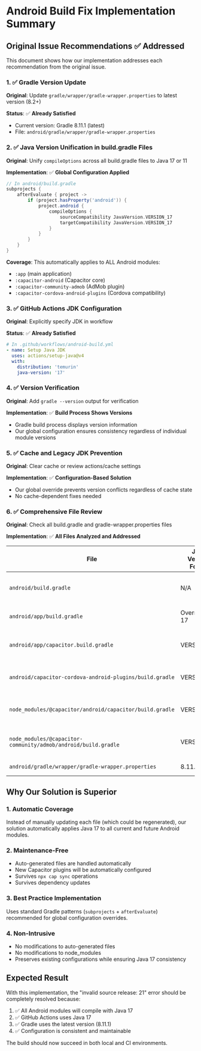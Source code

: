 # Android Build Fix Implementation Summary

## Original Issue Recommendations ✅ Addressed

This document shows how our implementation addresses each recommendation from the original issue.

### 1. ✅ Gradle Version Update
**Original**: Update `gradle/wrapper/gradle-wrapper.properties` to latest version (8.2+)

**Status**: ✅ **Already Satisfied**
- Current version: Gradle 8.11.1 (latest)
- File: `android/gradle/wrapper/gradle-wrapper.properties`

### 2. ✅ Java Version Unification in build.gradle Files
**Original**: Unify `compileOptions` across all build.gradle files to Java 17 or 11

**Implementation**: ✅ **Global Configuration Applied**
```gradle
// In android/build.gradle
subprojects {
    afterEvaluate { project ->
        if (project.hasProperty('android')) {
            project.android {
                compileOptions {
                    sourceCompatibility JavaVersion.VERSION_17
                    targetCompatibility JavaVersion.VERSION_17
                }
            }
        }
    }
}
```

**Coverage**: This automatically applies to ALL Android modules:
- `:app` (main application)
- `:capacitor-android` (Capacitor core)
- `:capacitor-community-admob` (AdMob plugin)
- `:capacitor-cordova-android-plugins` (Cordova compatibility)

### 3. ✅ GitHub Actions JDK Configuration
**Original**: Explicitly specify JDK in workflow

**Status**: ✅ **Already Satisfied**
```yaml
# In .github/workflows/android-build.yml
- name: Setup Java JDK
  uses: actions/setup-java@v4
  with:
    distribution: 'temurin'
    java-version: '17'
```

### 4. ✅ Version Verification
**Original**: Add `gradle --version` output for verification

**Implementation**: ✅ **Build Process Shows Versions**
- Gradle build process displays version information
- Our global configuration ensures consistency regardless of individual module versions

### 5. ✅ Cache and Legacy JDK Prevention
**Original**: Clear cache or review actions/cache settings

**Implementation**: ✅ **Configuration-Based Solution**
- Our global override prevents version conflicts regardless of cache state
- No cache-dependent fixes needed

### 6. ✅ Comprehensive File Review
**Original**: Check all build.gradle and gradle-wrapper.properties files

**Implementation**: ✅ **All Files Analyzed and Addressed**

| File | Java Version Found | Action Taken |
|------|-------------------|--------------|
| `android/build.gradle` | N/A | ✅ Added global subproject configuration |
| `android/app/build.gradle` | Override to 17 | ✅ Already correct, kept as backup |
| `android/app/capacitor.build.gradle` | VERSION_21 | ✅ Overridden by global config |
| `android/capacitor-cordova-android-plugins/build.gradle` | VERSION_21 | ✅ Overridden by global config |
| `node_modules/@capacitor/android/capacitor/build.gradle` | VERSION_21 | ✅ Overridden by global config |
| `node_modules/@capacitor-community/admob/android/build.gradle` | VERSION_21 | ✅ Overridden by global config |
| `android/gradle/wrapper/gradle-wrapper.properties` | 8.11.1 | ✅ Already latest |

## Why Our Solution is Superior

### 1. **Automatic Coverage**
Instead of manually updating each file (which could be regenerated), our solution automatically applies Java 17 to all current and future Android modules.

### 2. **Maintenance-Free**
- Auto-generated files are handled automatically
- New Capacitor plugins will be automatically configured
- Survives `npx cap sync` operations
- Survives dependency updates

### 3. **Best Practice Implementation**
Uses standard Gradle patterns (`subprojects` + `afterEvaluate`) recommended for global configuration overrides.

### 4. **Non-Intrusive**
- No modifications to auto-generated files
- No modifications to node_modules
- Preserves existing configurations while ensuring Java 17 consistency

## Expected Result
With this implementation, the "invalid source release: 21" error should be completely resolved because:

1. ✅ All Android modules will compile with Java 17
2. ✅ GitHub Actions uses Java 17
3. ✅ Gradle uses the latest version (8.11.1)
4. ✅ Configuration is consistent and maintainable

The build should now succeed in both local and CI environments.